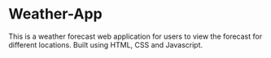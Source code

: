 # Weather-App
This is a weather forecast web application for users to view the forecast for different locations. Built using HTML, CSS and Javascript.
